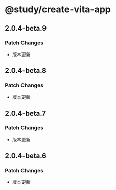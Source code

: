 # @study/create-vita-app

## 2.0.4-beta.9

### Patch Changes

- 版本更新

## 2.0.4-beta.8

### Patch Changes

- 版本更新

## 2.0.4-beta.7

### Patch Changes

- 版本更新

## 2.0.4-beta.6

### Patch Changes

- 版本更新
